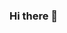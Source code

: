 ### Hi there 👋

<!--
**KingOfka/KingOfka** is a ✨ _special_ ✨ repository because its `README.md` (this file) appears on your GitHub profile.

Here are some ideas to get you started:

- 🔭 I’m currently working on - Learning GitHub, Python, and Swift
- 🌱 I’m currently learning - Python and Swift
- 👯 I’m looking to collaborate on - Coding Projects and Learning Labs
- 🤔 I’m looking for help with - Tips to learn coding faster.
- 💬 Ask me about - Sports, Travel, or Tech
- 📫 How to reach me: salvatori_n@hotmail.com or Bootz3456 on Twitter
- 😄 Pronouns: He/Him
- ⚡ Fun fact: I was born in Italy!
-->
